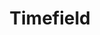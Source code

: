 ---
layout: pattern.njk
key: timefield-legacy_en
title: Timefield
parent: components-legacy_en
image: legacy/overview/timefield.webp
keywords: 
order: 300
---